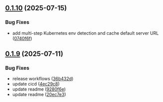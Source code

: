 ## [0.1.10](https://github.com/Watchlog-monitoring/flask_watchlog_apm/compare/v0.1.9...v0.1.10) (2025-07-15)


### Bug Fixes

* add multi-step Kubernetes env detection and cache default server URL ([0740f6f](https://github.com/Watchlog-monitoring/flask_watchlog_apm/commit/0740f6f22ffc8a1d9f438bacbbf4f31655f39c65))

## [0.1.9](https://github.com/Watchlog-monitoring/flask_watchlog_apm/compare/v0.1.8...v0.1.9) (2025-07-11)


### Bug Fixes

* release workflows ([36b432d](https://github.com/Watchlog-monitoring/flask_watchlog_apm/commit/36b432df82e7e19deeb37ca96ecbf13ee40547a2))
* update cicd ([4ec29c8](https://github.com/Watchlog-monitoring/flask_watchlog_apm/commit/4ec29c8685a726ad77677456228814581157ddeb))
* update readme ([9280f6e](https://github.com/Watchlog-monitoring/flask_watchlog_apm/commit/9280f6ec7296720e7df21ab3a2a68943fb1d6856))
* update readme ([20ec7e3](https://github.com/Watchlog-monitoring/flask_watchlog_apm/commit/20ec7e3f97502ac545461e54494702581dffafc7))
